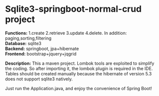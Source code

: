 # Sqlite3-springboot-normal-crud project   
**Functions:** 1.create 2.retrieve 3.update 4.delete. In addition: paging,sorting,filtering   
**Database:** sqlite3   
**Backend:** springboot, jpa+hibernate    
**Frontend:** bootstrap+jquery+jqgrid   

**Description:** This a maven project. Lombok tools are exploited to simplify the coding. So after importing it, the lombok plugin is required in the IDE. Tables should be created manually because the hibernate of version 5.3 does not support sqlite3 natively.    

Just run the Application.java, and enjoy the convenience of  Spring Boot!
